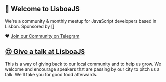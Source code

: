 ## 🌊 Welcome to LisboaJS

We're a community & monthly meetup for JavaScript developers based in Lisbon. Sponsored by []

❤️ [Join our Community on Telegram](https://t.me/+QDaM-zlVlaEwMjVk) 

## [😍 Give a talk at LisboaJS](https://github.com/lisboajs/community/issues/new/choose)
This is a way of giving back to our local community and to help us grow. We welcome and encourage speakers that are passing by our city to pitch us a talk. We'll take you for good food afterwards.
<!--

**Here are some ideas to get you started:**

🙋‍♀️ A short introduction - what is your organization all about?
🌈 Contribution guidelines - how can the community get involved?
👩‍💻 Useful resources - where can the community find your docs? Is there anything else the community should know?
🍿 Fun facts - what does your team eat for breakfast?
🧙 Remember, you can do mighty things with the power of [Markdown](https://docs.github.com/github/writing-on-github/getting-started-with-writing-and-formatting-on-github/basic-writing-and-formatting-syntax)
-->
